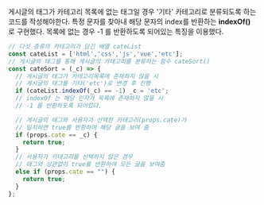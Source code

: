 게시글의 태그가 카테고리 목록에 없는 태그일 경우 '기타' 카테고리로 분류되도록 하는 코드를 작성해야한다.
특정 문자를 찾아내 해당 문자의 index를 반환하는 __indexOf()__ 로 구현했다.
목록에 없는 경우 -1 를 반환하도록 되어있는 특징을 이용했다.

``` js
// 다섯 종류의 카테고리가 담긴 배열 cateList
const cateList = ['html','css','js','vue','etc'];
// 게시글의 태그를 통해 게시글의 카테고리를 분류하는 함수 cateSort()
const cateSort = (_c) => {
  // 게시글의 태그가 카테고리목록에 존재하지 않을 시
  // 게시글의 태그를 기타('etc')로 변경 후 진행
  if (cateList.indexOf(_c) == -1) _c = 'etc';
  // indexOf 는 해당 인자가 목록에 존재하지 않을 시
  // -1 를 반환하도록 되어있다.

  // 게시글의 태그와 사용자가 선택한 카테고리(props.cate)가 
  // 일치하면 true를 반환하여 해당 글을 보여 줌
  if (props.cate == _c) {
    return true;
  } 
  // 사용자가 카테고리를 선택하지 않은 경우
  // 태그와 상관없이 true를 반환하여 모든 글을 보여줌
  else if (props.cate == "") {
    return true;
  }
};
```

